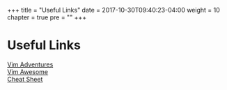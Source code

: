 +++
title = "Useful Links"
date = 2017-10-30T09:40:23-04:00
weight = 10
chapter = true
pre = "<b></b>"
+++

# Useful Links
[Vim Adventures](https://vim-adventures.com/)  
[Vim Awesome](http://vimawesome.com/)  
[Cheat Sheet](https://rumorscity.com/wp-content/uploads/2014/08/10-Best-VIM-Cheat-Sheet-02.jpg)
